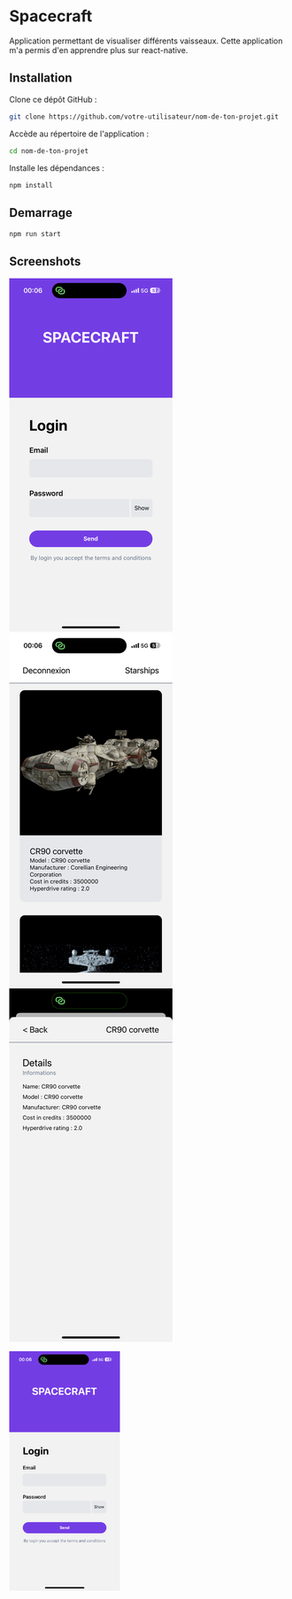 # Spacecraft

Application permettant de visualiser différents vaisseaux. Cette application m'a permis d'en apprendre plus sur react-native.

## Installation

Clone ce dépôt GitHub :

```bash
git clone https://github.com/votre-utilisateur/nom-de-ton-projet.git
```

Accède au répertoire de l'application :

```bash
cd nom-de-ton-projet
```

Installe les dépendances :

```bash
npm install
```

## Demarrage

```bash
npm run start
```

## Screenshots

![Page d'accueil](./screenshots/IMG_6229.PNG)
![Page des vaisseaux](./screenshots/IMG_6230.PNG)
![Détail d'un vaisseau](./screenshots/IMG_6231.PNG)

<img src="./screenshots/IMG_6229.PNG" alt="Texte alternatif" style="width: 200px;"/>

